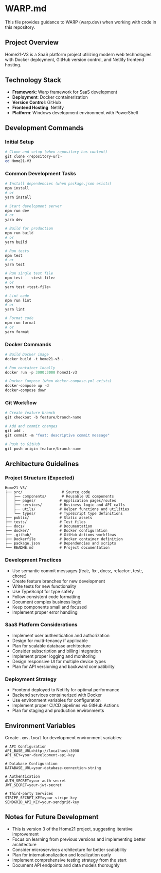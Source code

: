 # WARP.md

This file provides guidance to WARP (warp.dev) when working with code in this repository.

## Project Overview

Home21-V3 is a SaaS platform project utilizing modern web technologies with Docker deployment, GitHub version control, and Netlify frontend hosting.

## Technology Stack

- **Framework**: Warp framework for SaaS development
- **Deployment**: Docker containerization
- **Version Control**: GitHub
- **Frontend Hosting**: Netlify
- **Platform**: Windows development environment with PowerShell

## Development Commands

### Initial Setup
```powershell
# Clone and setup (when repository has content)
git clone <repository-url>
cd Home21-V3
```

### Common Development Tasks
```powershell
# Install dependencies (when package.json exists)
npm install
# or
yarn install

# Start development server
npm run dev
# or
yarn dev

# Build for production
npm run build
# or
yarn build

# Run tests
npm test
# or
yarn test

# Run single test file
npm test -- <test-file>
# or
yarn test <test-file>

# Lint code
npm run lint
# or
yarn lint

# Format code
npm run format
# or
yarn format
```

### Docker Commands
```powershell
# Build Docker image
docker build -t home21-v3 .

# Run container locally
docker run -p 3000:3000 home21-v3

# Docker Compose (when docker-compose.yml exists)
docker-compose up -d
docker-compose down
```

### Git Workflow
```powershell
# Create feature branch
git checkout -b feature/branch-name

# Add and commit changes
git add .
git commit -m "feat: descriptive commit message"

# Push to GitHub
git push origin feature/branch-name
```

## Architecture Guidelines

### Project Structure (Expected)
```
Home21-V3/
├── src/                  # Source code
│   ├── components/       # Reusable UI components
│   ├── pages/           # Application pages/routes
│   ├── services/        # Business logic and API calls
│   ├── utils/           # Helper functions and utilities
│   └── types/           # TypeScript type definitions
├── public/              # Static assets
├── tests/               # Test files
├── docs/                # Documentation
├── docker/              # Docker configuration
├── .github/             # GitHub Actions workflows
├── Dockerfile           # Docker container definition
├── package.json         # Dependencies and scripts
└── README.md            # Project documentation
```

### Development Practices

- Use semantic commit messages (feat:, fix:, docs:, refactor:, test:, chore:)
- Create feature branches for new development
- Write tests for new functionality
- Use TypeScript for type safety
- Follow consistent code formatting
- Document complex business logic
- Keep components small and focused
- Implement proper error handling

### SaaS Platform Considerations

- Implement user authentication and authorization
- Design for multi-tenancy if applicable
- Plan for scalable database architecture
- Consider subscription and billing integration
- Implement proper logging and monitoring
- Design responsive UI for multiple device types
- Plan for API versioning and backward compatibility

### Deployment Strategy

- Frontend deployed to Netlify for optimal performance
- Backend services containerized with Docker
- Use environment variables for configuration
- Implement proper CI/CD pipelines via GitHub Actions
- Plan for staging and production environments

## Environment Variables

Create `.env.local` for development environment variables:
```
# API Configuration
API_BASE_URL=http://localhost:3000
API_KEY=your-development-api-key

# Database Configuration
DATABASE_URL=your-database-connection-string

# Authentication
AUTH_SECRET=your-auth-secret
JWT_SECRET=your-jwt-secret

# Third-party Services
STRIPE_SECRET_KEY=your-stripe-key
SENDGRID_API_KEY=your-sendgrid-key
```

## Notes for Future Development

- This is version 3 of the Home21 project, suggesting iterative improvement
- Focus on learning from previous versions and implementing better architecture
- Consider microservices architecture for better scalability
- Plan for internationalization and localization early
- Implement comprehensive testing strategy from the start
- Document API endpoints and data models thoroughly